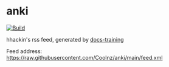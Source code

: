 # anki

[![Build](https://github.com/Coolnz/anki/actions/workflows/generate.yml/badge.svg)](https://github.com/Coolnz/anki/actions/workflows/generate.yml)

hhackin's rss feed, generated by [docs-training](https://github.com/91go/docs-training)

Feed address: https://raw.githubusercontent.com/Coolnz/anki/main/feed.xml
